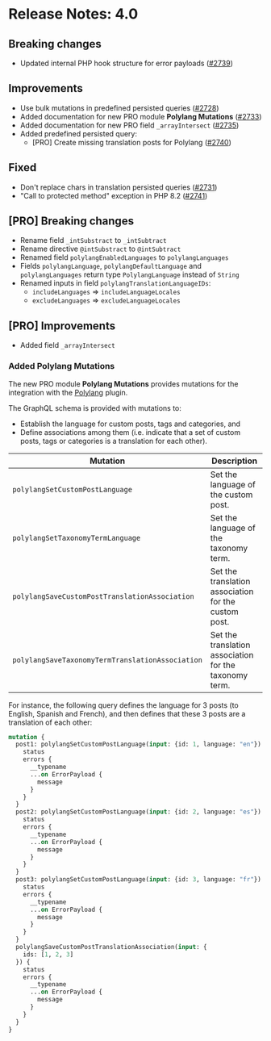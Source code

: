 # Release Notes: 4.0

## Breaking changes

- Updated internal PHP hook structure for error payloads ([#2739](https://github.com/GatoGraphQL/GatoGraphQL/pull/2739))

## Improvements

- Use bulk mutations in predefined persisted queries ([#2728](https://github.com/GatoGraphQL/GatoGraphQL/pull/2728))
- Added documentation for new PRO module **Polylang Mutations** ([#2733](https://github.com/GatoGraphQL/GatoGraphQL/pull/2733))
- Added documentation for new PRO field `_arrayIntersect` ([#2735](https://github.com/GatoGraphQL/GatoGraphQL/pull/2735))
- Added predefined persisted query:
  - [PRO] Create missing translation posts for Polylang ([#2740](https://github.com/GatoGraphQL/GatoGraphQL/pull/2740))

## Fixed

- Don't replace chars in translation persisted queries ([#2731](https://github.com/GatoGraphQL/GatoGraphQL/pull/2731))
- "Call to protected method" exception in PHP 8.2 ([#2741](https://github.com/GatoGraphQL/GatoGraphQL/pull/2741))

## [PRO] Breaking changes

- Rename field `_intSubstract` to `_intSubtract`
- Rename directive `@intSubstract` to `@intSubtract`
- Renamed field `polylangEnabledLanguages` to `polylangLanguages`
- Fields `polylangLanguage`, `polylangDefaultLanguage` and `polylangLanguages` return type `PolylangLanguage` instead of `String`
- Renamed inputs in field `polylangTranslationLanguageIDs`:
  - `includeLanguages` => `includeLanguageLocales`
  - `excludeLanguages` => `excludeLanguageLocales`

## [PRO] Improvements

- Added field `_arrayIntersect`

### Added Polylang Mutations

The new PRO module **Polylang Mutations** provides mutations for the integration with the [Polylang](https://wordpress.org/plugins/polylang/) plugin.

The GraphQL schema is provided with mutations to:

- Establish the language for custom posts, tags and categories, and
- Define associations among them (i.e. indicate that a set of custom posts, tags or categories is a translation for each other).

| Mutation | Description |
| --- | --- |
| `polylangSetCustomPostLanguage` | Set the language of the custom post. |
| `polylangSetTaxonomyTermLanguage` | Set the language of the taxonomy term. |
| `polylangSaveCustomPostTranslationAssociation` | Set the translation association for the custom post. |
| `polylangSaveTaxonomyTermTranslationAssociation` | Set the translation association for the taxonomy term. |

For instance, the following query defines the language for 3 posts (to English, Spanish and French), and then defines that these 3 posts are a translation of each other:

```graphql
mutation {
  post1: polylangSetCustomPostLanguage(input: {id: 1, language: "en"}) {
    status
    errors {
      __typename
      ...on ErrorPayload {
        message
      }
    }
  }
  post2: polylangSetCustomPostLanguage(input: {id: 2, language: "es"}) {
    status
    errors {
      __typename
      ...on ErrorPayload {
        message
      }
    }
  }
  post3: polylangSetCustomPostLanguage(input: {id: 3, language: "fr"}) {
    status
    errors {
      __typename
      ...on ErrorPayload {
        message
      }
    }
  }
  polylangSaveCustomPostTranslationAssociation(input: {
    ids: [1, 2, 3]
  }) {
    status
    errors {
      __typename
      ...on ErrorPayload {
        message
      }
    }
  }
}
```
